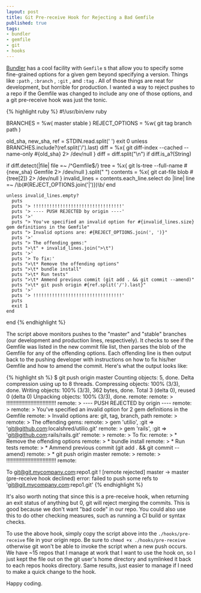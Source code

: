 ```yaml
---
layout: post
title: Git Pre-receive Hook for Rejecting a Bad Gemfile
published: true
tags:
- bundler
- gemfile
- git
- hooks
---
```

[Bundler](http://gembundler.com "Bundler") has a cool facility with `Gemfile` s that allow you to specify some fine-grained options for a given gem beyond specifying a version. Things like `:path` , `:branch` , `:git` , and `:tag` . All of those things are neat for development, but horrible for production. I wanted a way to reject pushes to a repo if the Gemfile was changed to include any one of those options, and a git pre-receive hook was just the tonic.

{% highlight ruby %}
  #!/usr/bin/env ruby

  BRANCHES = %w( master stable )
  REJECT_OPTIONS = %w( git tag branch path )

  old_sha, new_sha, ref = STDIN.read.split(' ')
  exit 0 unless BRANCHES.include?(ref.split('/').last)
  diff = %x{ git diff-index --cached --name-only #{old_sha} 2> /dev/null }
  diff = diff.split("\n") if diff.is_a?(String)

  if diff.detect{|file| file =~ /^Gemfile$/}
    tree = %x{ git ls-tree --full-name #{new_sha} Gemfile 2> /dev/null }.split(" ")
    contents = %x{ git cat-file blob #{tree[2]} 2> /dev/null }
    invalid_lines = contents.each_line.select do |line|
      line =~ /\b(#{REJECT_OPTIONS.join('|')})\b/
    end

    unless invalid_lines.empty?
      puts
      puts '> !!!!!!!!!!!!!!!!!!!!!!!!!!!!!!!!!'
      puts '> ---- PUSH REJECTED by origin ----'
      puts '>'
      puts "> You've specified an invalid option for #{invalid_lines.size} gem definitions in the Gemfile"
      puts "> Invalid options are: #{REJECT_OPTIONS.join(', ')}"
      puts '>'
      puts "> The offending gems:"
      puts ">\t" + invalid_lines.join(">\t")
      puts '>'
      puts '> To fix:'
      puts ">\t* Remove the offending options"
      puts ">\t* bundle install"
      puts ">\t* Run tests"
      puts ">\t* Ammend previous commit (git add . && git commit --amend)"
      puts ">\t* git push origin #{ref.split('/').last}"
      puts '>'
      puts '> !!!!!!!!!!!!!!!!!!!!!!!!!!!!!!!!!'
      puts
      exit 1
    end
  end
{% endhighlight %}

The script above monitors pushes to the "master" and "stable" branches (our development and production lines, respectively). It checks to see if the Gemfile was listed in the new commit file list, then parses the blob of the Gemfile for any of the offending options. Each offending line is then output back to the pushing developer with instructions on how to fix his/her Gemfile and how to amend the commit. Here's what the output looks like:

{% highlight sh %}
  $ git push origin master
  Counting objects: 5, done.
  Delta compression using up to 8 threads.
  Compressing objects: 100% (3/3), done.
  Writing objects: 100% (3/3), 362 bytes, done.
  Total 3 (delta 0), reused 0 (delta 0)
  Unpacking objects: 100% (3/3), done.
  remote:
  remote: > !!!!!!!!!!!!!!!!!!!!!!!!!!!!!!!!!
  remote: > ---- PUSH REJECTED by origin ----
  remote: >
  remote: > You've specified an invalid option for 2 gem definitions in the Gemfile
  remote: > Invalid options are: git, tag, branch, path
  remote: >
  remote: > The offending gems:
  remote: > gem 'utilio', :git => 'git@github.com:localshred/utilio.git'
  remote: > gem 'rails', :git => 'git@github.com:rails/rails.git'
  remote: >
  remote: > To fix:
  remote: > * Remove the offending options
  remote: > * bundle install
  remote: > * Run tests
  remote: > * Ammend previous commit (git add . && git commit --amend)
  remote: > * git push origin master
  remote: >
  remote: > !!!!!!!!!!!!!!!!!!!!!!!!!!!!!!!!!
  remote:

  To git@git.mycompany.com:repo1.git
  ! [remote rejected] master -> master (pre-receive hook declined)
  error: failed to push some refs to 'git@git.mycompany.com:repo1.git'
{% endhighlight %}

It's also worth noting that since this is a pre-receive hook, when returning an exit status of anything but 0, git will reject merging the commits. This is good because we don't want "bad code" in our repo. You could also use this to do other checking measures, such as running a CI build or syntax checks.

To use the above hook, simply copy the script above into the `./hooks/pre-receive` file in your origin repo. Be sure to `chmod +x ./hooks/pre-receive` otherwise git won't be able to invoke the script when a new push occurs. We have ~15 repos that I manage at work that I want to use the hook on, so I just kept the file out on the git user's home directory and symlinked it back to each repos hooks directory. Same results, just easier to manage if I need to make a quick change to the hook.

Happy coding.

